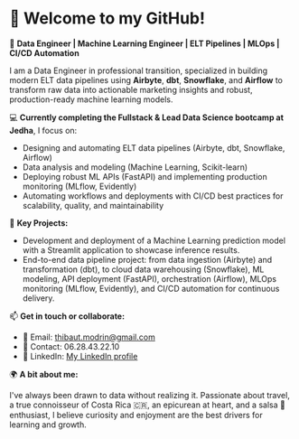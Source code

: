 # 👋 Welcome to my GitHub!

🎯 **Data Engineer | Machine Learning Engineer | ELT Pipelines | MLOps | CI/CD Automation**

I am a Data Engineer in professional transition, specialized in building modern ELT data pipelines using **Airbyte**, **dbt**, **Snowflake**, and **Airflow** to transform raw data into actionable marketing insights and robust, production-ready machine learning models.

💻 **Currently completing the Fullstack & Lead Data Science bootcamp at Jedha**, I focus on:

- Designing and automating ELT data pipelines (Airbyte, dbt, Snowflake, Airflow)
- Data analysis and modeling (Machine Learning, Scikit-learn)
- Deploying robust ML APIs (FastAPI) and implementing production monitoring (MLflow, Evidently)
- Automating workflows and deployments with CI/CD best practices for scalability, quality, and maintainability

🔨 **Key Projects:**

- Development and deployment of a Machine Learning prediction model with a Streamlit application to showcase inference results.
- End-to-end data pipeline project: from data ingestion (Airbyte) and transformation (dbt), to cloud data warehousing (Snowflake), ML modeling, API deployment (FastAPI), orchestration (Airflow), MLOps monitoring (MLflow, Evidently), and CI/CD automation for continuous delivery.

📫 **Get in touch or collaborate:**

- 📧 Email: thibaut.modrin@gmail.com  
- 📱 Contact: 06.28.43.22.10  
- 💼 LinkedIn: [My LinkedIn profile](https://linkedin.com/in/tonprofil)

🌍 **A bit about me:**  

I've always been drawn to data without realizing it. Passionate about travel, a true connoisseur of Costa Rica 🇨🇷, an epicurean at heart, and a salsa 🎹 enthusiast, I believe curiosity and enjoyment are the best drivers for learning and growth.
